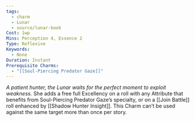 ```yaml
---
tags:
  - charm
  - Lunar
  - source/lunar-book
Cost: 1wp
Mins: Perception 4, Essence 2
Type: Reflexive
Keywords:
  - None
Duration: Instant
Prerequisite Charms:
  - "[[Soul-Piercing Predator Gaze]]"
---
```

*A patient hunter, the Lunar waits for the perfect moment to exploit weakness.*
She adds a free full Excellency on a roll with any Attribute that benefits from Soul-Piercing Predator Gaze’s specialty, or on a [[Join Battle]] roll enhanced by [[Shadow Hunter Insight]]. This Charm can’t be used against the same target more than once per story.